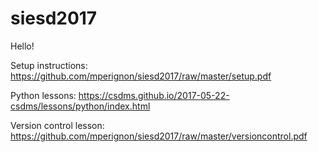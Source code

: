 # siesd2017

Hello!

Setup instructions: https://github.com/mperignon/siesd2017/raw/master/setup.pdf

Python lessons: https://csdms.github.io/2017-05-22-csdms/lessons/python/index.html

Version control lesson: https://github.com/mperignon/siesd2017/raw/master/versioncontrol.pdf
